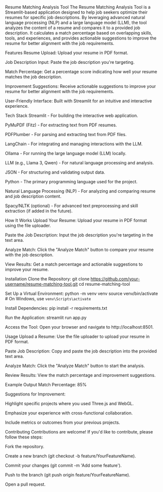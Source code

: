 Resume Matching Analysis Tool
The Resume Matching Analysis Tool is a Streamlit-based application designed to help job seekers optimize their resumes for specific job descriptions. By leveraging advanced natural language processing (NLP) and a large language model (LLM), the tool analyzes the content of a resume and compares it to a provided job description. It calculates a match percentage based on overlapping skills, tools, and experiences, and provides actionable suggestions to improve the resume for better alignment with the job requirements.

Features
Resume Upload: Upload your resume in PDF format.

Job Description Input: Paste the job description you're targeting.

Match Percentage: Get a percentage score indicating how well your resume matches the job description.

Improvement Suggestions: Receive actionable suggestions to improve your resume for better alignment with the job requirements.

User-Friendly Interface: Built with Streamlit for an intuitive and interactive experience.

Tech Stack
Streamlit - For building the interactive web application.

PyMuPDF (Fitz) - For extracting text from PDF resumes.

PDFPlumber - For parsing and extracting text from PDF files.

LangChain - For integrating and managing interactions with the LLM.

Ollama - For running the large language model (LLM) locally.

LLM (e.g., Llama 3, Qwen) - For natural language processing and analysis.

JSON - For structuring and validating output data.

Python - The primary programming language used for the project.

Natural Language Processing (NLP) - For analyzing and comparing resume and job description content.

Spacy/NLTK (optional) - For advanced text preprocessing and skill extraction (if added in the future).

How It Works
Upload Your Resume: Upload your resume in PDF format using the file uploader.

Paste the Job Description: Input the job description you're targeting in the text area.

Analyze Match: Click the "Analyze Match" button to compare your resume with the job description.

View Results: Get a match percentage and actionable suggestions to improve your resume.

Installation
Clone the Repository:
git clone https://github.com/your-username/resume-matching-tool.git
cd resume-matching-tool

Set Up a Virtual Environment:
python -m venv venv
source venv/bin/activate  # On Windows, use `venv\Scripts\activate`


Install Dependencies:
pip install -r requirements.txt


Run the Application:
streamlit run app.py

Access the Tool:
Open your browser and navigate to http://localhost:8501.

Usage
Upload a Resume: Use the file uploader to upload your resume in PDF format.

Paste Job Description: Copy and paste the job description into the provided text area.

Analyze Match: Click the "Analyze Match" button to start the analysis.

Review Results: View the match percentage and improvement suggestions.

Example Output
Match Percentage: 85%

Suggestions for Improvement:

Highlight specific projects where you used Three.js and WebGL.

Emphasize your experience with cross-functional collaboration.

Include metrics or outcomes from your previous projects.

Contributing
Contributions are welcome! If you'd like to contribute, please follow these steps:

Fork the repository.

Create a new branch (git checkout -b feature/YourFeatureName).

Commit your changes (git commit -m 'Add some feature').

Push to the branch (git push origin feature/YourFeatureName).

Open a pull request.
